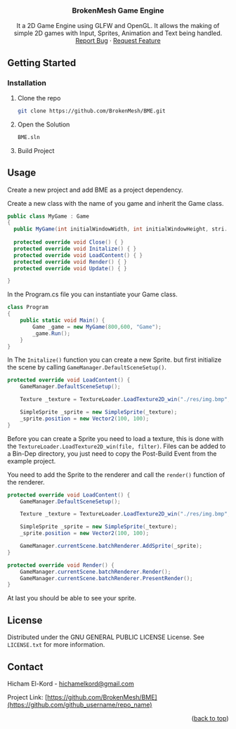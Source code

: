 <a name="readme-top"></a>

<div align="center">
<h3 align="center">BrokenMesh Game Engine</h3>

  <p align="center">
    It a 2D Game Engine using GLFW and OpenGL. It allows the making of simple 2D games with Input, Sprites, Animation and Text being handled. 
    <br />
    <a href="https://github.com/BrokenMesh/BME/issues">Report Bug</a>
    ·
    <a href="https://github.com/BrokenMesh/BME/issues">Request Feature</a>
  </p>
</div>


<!-- GETTING STARTED -->
## Getting Started

### Installation
1. Clone the repo
   ```sh
   git clone https://github.com/BrokenMesh/BME.git
   ```
2. Open the Solution
   ```sh
   BME.sln
   ```
3. Build Project

<!-- USAGE EXAMPLES -->
## Usage

Create a new project and add BME as a project dependency.

Create a new class with the name of you game and inherit the Game class.
```C#
public class MyGame : Game
{
  public MyGame(int initialWindowWidth, int initialWindowHeight, stri... 
  
  protected override void Close() { }
  protected override void Initalize() { }
  protected override void LoadContent() { }
  protected override void Render() { }
  protected override void Update() { }

}
```

In the Program.cs file you can instantiate your Game class.  
```C#
class Program
{
    public static void Main() {
        Game _game = new MyGame(800,600, "Game");
        _game.Run();
    }    
}
```

In The `Initalize()` function you can create a new Sprite. but first initialize the scene by calling `GameManager.DefaultSceneSetup()`.

```C#
protected override void LoadContent() {
    GameManager.DefaultSceneSetup();

    Texture _texture = TextureLoader.LoadTexture2D_win("./res/img.bmp", GL_LINEAR);

    SimpleSprite _sprite = new SimpleSprite(_texture);   
    _sprite.position = new Vector2(100, 100);
}
```
Before you can create a Sprite you need to load a texture, this is done with the `TextureLoader.LoadTexture2D_win(file, filter)`. Files can be added to a Bin-Dep directory, you just need to copy the Post-Build Event from the example project. 

You need to add the Sprite to the renderer and call the `render()` function of the renderer. 
```C#
protected override void LoadContent() {
    GameManager.DefaultSceneSetup();

    Texture _texture = TextureLoader.LoadTexture2D_win("./res/img.bmp", GL_LINEAR);

    SimpleSprite _sprite = new SimpleSprite(_texture);   
    _sprite.position = new Vector2(100, 100);

    GameManager.currentScene.batchRenderer.AddSprite(_sprite);
}

protected override void Render() {
    GameManager.currentScene.batchRenderer.Render();
    GameManager.currentScene.batchRenderer.PresentRender();
}
```

At last you should be able to see your sprite. 

<!-- LICENSE -->
## License

Distributed under the GNU GENERAL PUBLIC LICENSE License. See `LICENSE.txt` for more information.

<!-- CONTACT -->
## Contact

Hicham El-Kord - hichamelkord@gmail.com

Project Link: [https://github.com/BrokenMesh/BME](https://github.com/github_username/repo_name)


<p align="right">(<a href="#readme-top">back to top</a>)</p>






















